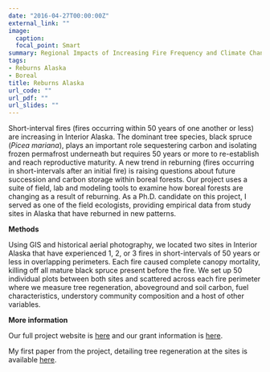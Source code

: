 ```yaml
---
date: "2016-04-27T00:00:00Z"
external_link: ""
image:
  caption: 
  focal_point: Smart
summary: Regional Impacts of Increasing Fire Frequency and Climate Change on Carbon Dynamics and Species Composition
tags:
- Reburns Alaska
- Boreal
title: Reburns Alaska 
url_code: ""
url_pdf: ""
url_slides: ""
---
```

Short-interval fires (fires occurring within 50 years of one another or less) are increasing in Interior Alaska. The dominant tree species, black spruce (*Picea mariana*), plays an important role sequestering carbon and isolating frozen permafrost underneath but requires 50 years or more to re-establish and reach reproductive maturity. A new trend in reburning (fires occurring in short-intervals after an initial fire) is raising questions about future succession and carbon storage within boreal forests. Our project uses a suite of field, lab and modeling tools to examine how boreal forests are changing as a result of reburning. As a Ph.D. candidate on this project, I served as one of the field ecologists, providing empirical data from study sites in Alaska that have reburned in new patterns.

**Methods**

Using GIS and historical aerial photography, we located two sites in Interior Alaska that have experienced 1, 2, or 3 fires in short-intervals of 50 years or less in overlapping perimeters. Each fire caused complete canopy mortality, killing off all mature black spruce present before the fire. We set up 50 individual plots between both sites and scattered across each fire perimeter where we measure tree regeneration, aboveground and soil carbon, fuel characteristics, understory community composition and a host of other variables.

**More information**

Our full project website is [here](http://reburnsak.com) and our grant information is [here](https://www.nsf.gov/awardsearch/showAward?AWD_ID=1737166&HistoricalAwards=false).

My first paper from the project, detailing tree regeneration at the sites is available [here](https://esajournals.onlinelibrary.wiley.com/doi/full/10.1002/ecs2.3379).

